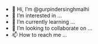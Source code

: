 - 👋 Hi, I’m @gurpindersinghmalhi
- 👀 I’m interested in ...
- 🌱 I’m currently learning ...
- 💞️ I’m looking to collaborate on ...
- 📫 How to reach me ...

<!---
gurpindersinghmalhi/gurpindersinghmalhi is a ✨ special ✨ repository because its `README.md` (this file) appears on your GitHub profile.
You can click the Preview link to take a look at your changes.
--->
